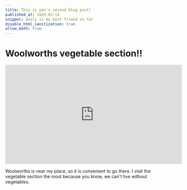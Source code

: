 ```yaml
---
title: This is pan's second blog post!
published_at: 2025-03-14
snippet: wooly is my best friend so far
disable_html_sanitization: true
allow_math: true
---
```


# Woolworths vegetable section!!

<iframe width="560" height="315" src="https://www.youtube.com/embed/esvnRy8RSuM?si=VUOMPU81woR2MF9_" title="YouTube video player" frameborder="0" allow="accelerometer; autoplay; clipboard-write; encrypted-media; gyroscope; picture-in-picture; web-share" referrerpolicy="strict-origin-when-cross-origin" allowfullscreen></iframe>

<script type="module">

    console.log (`hello world! 🚀`)

    const iframe  = document.getElementById (`coding_train_video`)
    iframe.width  = iframe.parentNode.scrollWidth
    iframe.height = iframe.width * 9 / 16

</script>

Woolworths is near my place, so it is convenient to go there. I visit the vegetable section the most because you know, we can't live without vegetables.
